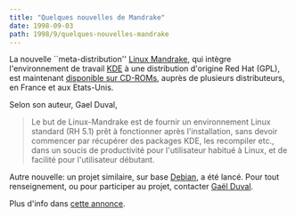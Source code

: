 ```yaml
---
title: "Quelques nouvelles de Mandrake"
date: 1998-09-03
path: 1998/9/quelques-nouvelles-mandrake
---
```


<P>
La nouvelle ``meta-distribution'' <A HREF="http://www.linux-center.org/mandrake/">Linux Mandrake</A>, qui
intègre l'environnement de travail <A HREF="http://www.kde.org/">KDE</A>
à une distribution d'origine Red Hat (GPL), est maintenant <A HREF="http://www.linux-center.org/mandrake/contenufr/fsinglecd.html">disponible sur CD-ROMs</A>, auprès de plusieurs distributeurs, en France
et aux Etats-Unis.
</P>

<P>
Selon son auteur, Gael Duval,
<BLOCKQUOTE>
Le but de Linux-Mandrake est de fournir un environnement Linux
standard (RH 5.1) prêt à fonctionner après l'installation, sans devoir
commencer par récupérer des packages KDE, les recompiler etc., dans un
soucis de productivité pour l'utilisateur habitué à Linux, et de
facilité pour l'utilisateur débutant.
</BLOCKQUOTE>
</P>

<P>
Autre nouvelle: un projet similaire, sur base <A HREF="http://www.debian.org">Debian</A>, a été lancé.  Pour tout
renseignement, ou pour participer au projet, contacter <A HREF="mailto:duval@criuc.unicaen.fr">Gaël Duval</A>.
</P>

<P>
Plus d'info dans
<A HREF="http://www.linux-center.org/articles/9809/mandrake.html">cette
annonce</A>.
</P>


